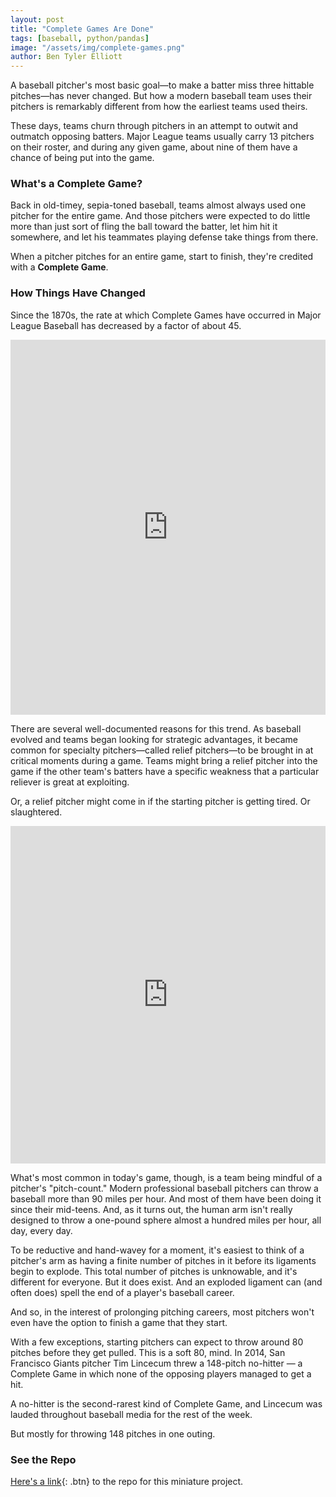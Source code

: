 ```yaml
---
layout: post
title: "Complete Games Are Done"
tags: [baseball, python/pandas]
image: "/assets/img/complete-games.png"
author: Ben Tyler Elliott
---
```



A baseball pitcher's most basic goal—to make a batter miss three hittable pitches—has never changed. But how a modern baseball team uses their pitchers is remarkably different from how the earliest teams used theirs.

<!--more-->

These days, teams churn through pitchers in an attempt to outwit and outmatch opposing batters. Major League teams usually carry 13 pitchers on their roster, and during any given game, about nine of them have a chance of being put into the game.

### What's a Complete Game?

Back in old-timey, sepia-toned baseball, teams almost always used one pitcher for the entire game. And those pitchers were expected to do little more than just sort of fling the ball toward the batter, let him hit it somewhere, and let his teammates playing defense take things from there.

When a pitcher pitches for an entire game, start to finish, they're credited with a **Complete Game**.

### How Things Have Changed

Since the 1870s, the rate at which Complete Games have occurred in Major League Baseball has decreased by a factor of about 45.

<iframe title="Pitching a Complete Game: Once Normal, Now Novel" aria-label="Scatter Plot" id="datawrapper-chart-UmZWo" src="https://datawrapper.dwcdn.net/UmZWo/7/" scrolling="no" frameborder="0" style="width: 0; min-width: 100% !important; border: none;" height="600"></iframe><script type="text/javascript">!function(){"use strict";window.addEventListener("message",(function(e){if(void 0!==e.data["datawrapper-height"]){var t=document.querySelectorAll("iframe");for(var a in e.data["datawrapper-height"])for(var r=0;r<t.length;r++){if(t[r].contentWindow===e.source)t[r].style.height=e.data["datawrapper-height"][a]+"px"}}}))}();
</script>

There are several well-documented reasons for this trend. As baseball evolved and teams began looking for strategic advantages, it became common for specialty pitchers—called relief pitchers—to be brought in at critical moments during a game. Teams might bring a relief pitcher into the game if the other team's batters have a specific weakness that a particular reliever is great at exploiting.

Or, a relief pitcher might come in if the starting pitcher is getting tired. Or slaughtered.

<iframe title="Offensive Output Hasn't Changed, But Complete Games Have Almost Disappeared" aria-label="Split Bars" id="datawrapper-chart-CcTqy" src="https://datawrapper.dwcdn.net/CcTqy/2/" scrolling="no" frameborder="0" style="width: 0; min-width: 100% !important; border: none;" height="540"></iframe><script type="text/javascript">!function(){"use strict";window.addEventListener("message",(function(e){if(void 0!==e.data["datawrapper-height"]){var t=document.querySelectorAll("iframe");for(var a in e.data["datawrapper-height"])for(var r=0;r<t.length;r++){if(t[r].contentWindow===e.source)t[r].style.height=e.data["datawrapper-height"][a]+"px"}}}))}();
</script>

What's most common in today's game, though, is a team being mindful of a pitcher's "pitch-count." Modern professional baseball pitchers can throw a baseball more than 90 miles per hour. And most of them have been doing it since their mid-teens. And, as it turns out, the human arm isn't really designed to throw a one-pound sphere almost a hundred miles per hour, all day, every day.

To be reductive and hand-wavey for a moment, it's easiest to think of a pitcher's arm as having a finite number of pitches in it before its ligaments begin to explode. This total number of pitches is unknowable, and it's different for everyone. But it does exist. And an exploded ligament can (and often does) spell the end of a player's baseball career.

And so, in the interest of prolonging pitching careers, most pitchers won't even have the option to finish a game that they start.

With a few exceptions, starting pitchers can expect to throw around 80 pitches before they get pulled. This is a soft 80, mind. In 2014, San Francisco Giants pitcher Tim Lincecum threw a 148-pitch no-hitter — a Complete Game in which none of the opposing players managed to get a hit.

A no-hitter is the second-rarest kind of Complete Game, and Lincecum was lauded throughout baseball media for the rest of the week.

But mostly for throwing 148 pitches in one outing.

### See the Repo

[Here's a link](https://github.com/obverter/complete-games-are-done){: .btn} to the repo for this miniature project.